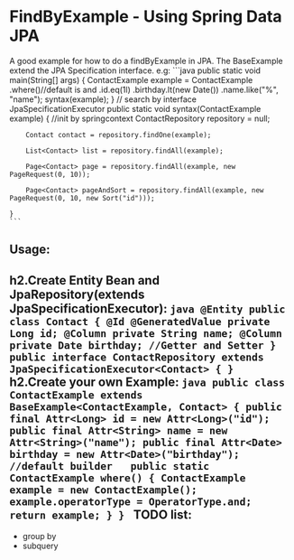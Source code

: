 FindByExample - Using Spring Data JPA
=========================
A good example for how to do a findByExample in JPA.
The BaseExample extend the JPA Specification interface.
e.g:
    ```java
    public static void main(String[] args) {
        ContactExample example =
                ContactExample
                        .where()//default is and
                        .id.eq(1l)
                        .birthday.lt(new Date())
                        .name.like("%", "name");
        syntax(example);
    }
    // search by interface JpaSpecificationExecutor 
    public static void syntax(ContactExample example) {
        //init by springcontext
        ContactRepository repository = null;
        
        Contact contact = repository.findOne(example);

        List<Contact> list = repository.findAll(example);

        Page<Contact> page = repository.findAll(example, new PageRequest(0, 10));

        Page<Contact> pageAndSort = repository.findAll(example, new PageRequest(0, 10, new Sort("id")));

    }
    ```

Usage:
--------
h2.Create Entity Bean and JpaRepository(extends JpaSpecificationExecutor):
    ```java
    @Entity
    public class Contact {
        @Id
        @GeneratedValue
        private Long id;
        @Column
        private String name;
        @Column
        private Date birthday;
        //Getter and Setter
    }
    public interface ContactRepository
            extends
            JpaSpecificationExecutor<Contact> {
    }
    ```
h2.Create your own Example:
    ```java
    public class ContactExample extends BaseExample<ContactExample, Contact> {
        public final Attr<Long> id = new Attr<Long>("id");
        public final Attr<String> name = new Attr<String>("name");
        public final Attr<Date> birthday = new Attr<Date>("birthday");
        //default builder  
        public static ContactExample where() {
            ContactExample example = new ContactExample();
            example.operatorType = OperatorType.and;
            return example;
        }
    }
    ```
TODO list:
--------
- group by
- subquery
